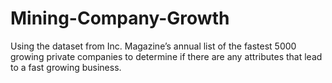 # Mining-Company-Growth
Using the dataset from Inc. Magazine’s annual list of the fastest 5000 growing private companies to determine if there are any attributes that lead to a fast growing business.
